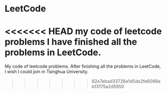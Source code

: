 # LeetCode
<<<<<<< HEAD
my code of leetcode problems
I have finished all the problems in LeetCode.
=======
My code of leetcode problems.
After finishing all the problems in LeetCode, I wish I could join in Tsinghua University.
>>>>>>> 82e7ebad33726e1d5de2fe6066eb13175a2d5950
